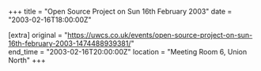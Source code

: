 +++
title = "Open Source Project on Sun 16th February 2003"
date = "2003-02-16T18:00:00Z"

[extra]
original = "https://uwcs.co.uk/events/open-source-project-on-sun-16th-february-2003-1474488939381/"    
end_time = "2003-02-16T20:00:00Z"
location = "Meeting Room 6, Union North"
+++



